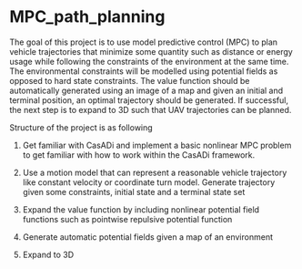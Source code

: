 # MPC_path_planning

The goal of this project is to use model predictive control (MPC) to plan vehicle trajectories that minimize some quantity such as distance or energy usage while following the constraints of the environment at the same time. The environmental constraints will be modelled using potential fields as opposed to hard state constraints. The value function should be automatically generated using an image of a map and given an initial and terminal position, an optimal trajectory should be generated. If successful, the next step is to expand to 3D such that UAV trajectories can be planned.

Structure of the project is as following

1. Get familiar with CasADi and implement a basic nonlinear MPC problem to get familiar with how to work within the CasADi framework.

2. Use a motion model that can represent a reasonable vehicle trajectory like constant velocity or coordinate turn model. Generate trajectory given some constraints, initial state and a terminal state set

3. Expand the value function by including nonlinear potential field functions such as pointwise repulsive potential function

4. Generate automatic potential fields given a map of an environment

5. Expand to 3D
